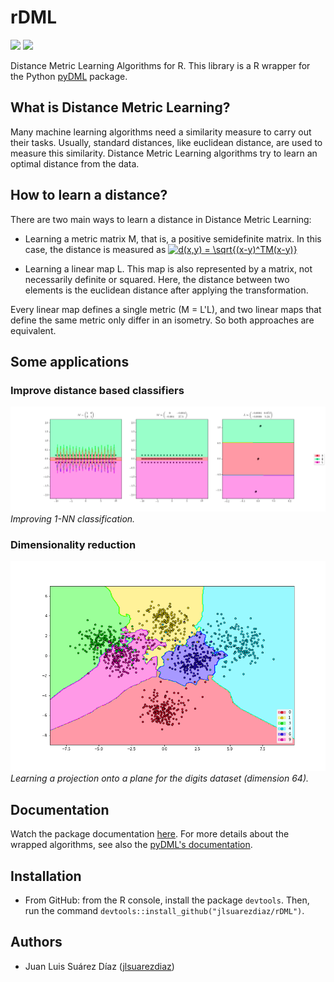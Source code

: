 # rDML

[![](https://img.shields.io/badge/language-R-blue.svg)](https://www.r-project.org/)
[![](https://img.shields.io/badge/license-GPL-orange.svg)](https://www.gnu.org/licenses/gpl.html)

Distance Metric Learning Algorithms for R. This library is a R wrapper for the Python [pyDML](https://github.com/jlsuarezdiaz/pyDML) package.

## What is Distance Metric Learning?

Many machine learning algorithms need a similarity measure to carry out their tasks. Usually, standard distances, like euclidean distance, are used to measure this similarity. Distance Metric Learning algorithms try to learn an optimal distance from the data.

## How to learn a distance?

There are two main ways to learn a distance in Distance Metric Learning:

- Learning a metric matrix M, that is, a positive semidefinite matrix. In this case, the distance is measured as
<a href="https://www.codecogs.com/eqnedit.php?latex=d(x,y)&space;=&space;\sqrt{(x-y)^TM(x-y)}" target="_blank"><img src="https://latex.codecogs.com/gif.latex?d(x,y)&space;=&space;\sqrt{(x-y)^TM(x-y)}" title="d(x,y) = \sqrt{(x-y)^TM(x-y)}" /></a>

- Learning a linear map L. This map is also represented by a matrix, not necessarily definite or squared. Here, the distance between two elements is the euclidean distance after applying the transformation.

Every linear map defines a single metric (M = L'L), and two linear maps that define the same metric only differ in an isometry. So both approaches are equivalent.

## Some applications

### Improve distance based classifiers

![](./plots/ex_learning_nca.png)
*Improving 1-NN classification.*

### Dimensionality reduction

![](./plots/ex_red_dim.png)
*Learning a projection onto a plane for the digits dataset (dimension 64).*

## Documentation

Watch the package documentation [here](https://jlsuarezdiaz.github.io/software/rDML/docs). For more details about the wrapped algorithms, see also the [pyDML's documentation](https://pydml.readthedocs.io).

## Installation

- From GitHub: from the R console, install the package `devtools`. Then, run the command `devtools::install_github("jlsuarezdiaz/rDML")`.

## Authors

- Juan Luis Suárez Díaz ([jlsuarezdiaz](https://github.com/jlsuarezdiaz))
